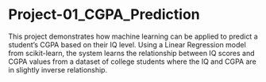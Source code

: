 # Project-01_CGPA_Prediction
This project demonstrates how machine learning can be applied to predict a student’s CGPA based on their IQ level. Using a Linear Regression model from scikit-learn, the system learns the relationship between IQ scores and CGPA values from a dataset of college students where the IQ and CGPA are in slightly inverse relationship.
